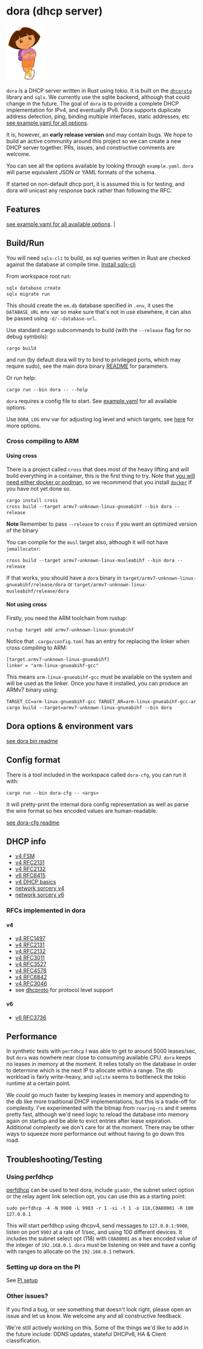 # dora (dhcp server)

![](dora.jpg)

`dora` is a DHCP server written in Rust using tokio. It is built on the [`dhcproto`](https://github.com/bluecatengineering/dhcproto) library and `sqlx`. We currently use the sqlite backend, although that could change in the future. The goal of `dora` is to provide a complete DHCP implementation for IPv4, and eventually IPv6. Dora supports duplicate address detection, ping, binding multiple interfaces, static addresses, etc [see example.yaml for all options](./example.yaml).

It is, however, an **early release version** and may contain bugs. We hope to build an active community around this project so we can create a new DHCP server together. PRs, issues, and constructive comments are welcome.

You can see all the options available by looking through `example.yaml`. `dora` will parse equivalent JSON or YAML formats of the schema.

If started on non-default dhcp port, it is assumed this is for testing, and dora will unicast any response back rather than following the RFC.

## Features

[see example.yaml for all available options](./example.yaml). |

## Build/Run

You will need `sqlx-cli` to build, as sql queries written in Rust are checked against the database at compile time. [Install sqlx-cli](https://crates.io/crates/sqlx-cli)

From workspace root run:

```
sqlx database create
sqlx migrate run
```

This should create the `em.db` database specified in `.env`, it uses the `DATABASE_URL` env var so make sure that's not in use elsewhere, it can also be passed using `-d/--database-url`.

Use standard cargo subcommands to build (with the `--release` flag for no debug symbols):

```
cargo build
```

and run (by default dora will try to bind to privileged ports, which may require sudo), see the main dora binary [README](bin/README.md) for parameters.

Or run help:

```
cargo run --bin dora -- --help
```

`dora` requires a config file to start. See [example.yaml](./example.yaml) for all available options.

Use `DORA_LOG` env var for adjusting log level and which targets, see [here](https://docs.rs/tracing-subscriber/0.2.20/tracing_subscriber/fmt/index.html#filtering-events-with-environment-variables) for more options.

### Cross compiling to ARM

#### Using cross

There is a project called `cross` that does most of the heavy lifting and will build everything in a container, this is the first thing to try. Note that [you will need either docker or podman](https://github.com/cross-rs/cross#dependencies), so we recommend that you install [`docker`](https://docs.docker.com/engine/install/) if you have not yet done so.

```
cargo install cross
cross build --target armv7-unknown-linux-gnueabihf --bin dora --release
```

**Note** Remember to pass `--release` to `cross` if you want an optimized version of the binary

You can compile for the `musl` target also, although it will not have `jemallocator`:

```
cross build --target armv7-unknown-linux-musleabihf --bin dora --release
```

If that works, you should have a `dora` binary in `target/armv7-unknown-linux-gnueabihf/release/dora` or `target/armv7-unknown-linux-musleabihf/release/dora`

#### Not using cross

Firstly, you need the ARM toolchain from rustup:

```
rustup target add armv7-unknown-linux-gnueabihf
```

Notice that `.cargo/config.toml` has an entry for replacing the linker when cross compiling to ARM:

```
[target.armv7-unknown-linux-gnueabihf]
linker = "arm-linux-gnueabihf-gcc"
```

This means `arm-linux-gnueabihf-gcc` must be available on the system and will be used as the linker. Once you have it installed, you can produce an ARMv7 binary using:

```
TARGET_CC=arm-linux-gnueabihf-gcc TARGET_AR=arm-linux-gnueabihf-gcc-ar cargo build --target=armv7-unknown-linux-gnueabihf --bin dora
```

## Dora options & environment vars

[see dora bin readme](bin/README.md)

## Config format

There is a tool included in the workspace called `dora-cfg`, you can run it with:

```
cargo run --bin dora-cfg -- <args>
```

It will pretty-print the internal dora config representation as well as parse the wire format so hex encoded values are human-readable.

[see dora-cfg readme](dora-cfg/README.md)

## DHCP info

-   [v4 FSM](http://www.tcpipguide.com/free/t_DHCPGeneralOperationandClientFiniteStateMachine.htm)
-   [v4 RFC2131](https://datatracker.ietf.org/doc/html/rfc2131)
-   [v4 RFC2132](https://datatracker.ietf.org/doc/html/rfc2132)
-   [v6 RFC8415](https://datatracker.ietf.org/doc/html/rfc8415)
-   [v4 DHCP basics](https://docs.microsoft.com/en-us/windows-server/troubleshoot/dynamic-host-configuration-protocol-basics)
-   [network sorcery v4](http://www.networksorcery.com/enp/protocol/dhcp.htm)
-   [network sorcery v6](http://www.networksorcery.com/enp/protocol/dhcpv6.htm)

### RFCs implemented in dora

#### v4

-   [v4 RFC1497](https://datatracker.ietf.org/doc/html/rfc1497)
-   [v4 RFC2131](https://datatracker.ietf.org/doc/html/rfc2131)
-   [v4 RFC2132](https://datatracker.ietf.org/doc/html/rfc2132)
-   [v4 RFC3011](https://datatracker.ietf.org/doc/html/rfc3011)
-   [v4 RFC3527](https://datatracker.ietf.org/doc/html/rfc3527)
-   [v4 RFC4578](https://datatracker.ietf.org/doc/html/rfc4578)
-   [v4 RFC6842](https://datatracker.ietf.org/doc/html/rfc6842)
-   [v4 RFC3046](https://datatracker.ietf.org/doc/html/rfc3046)
-   see [dhcproto](https://github.com/bluecatengineering/dhcproto) for protocol level support

#### v6

-   [v6 RFC3736](https://www.rfc-editor.org/rfc/rfc3736.html)

## Performance

In synthetic tests with `perfdhcp` I was able to get to around 5000 leases/sec, but `dora` was nowhere near close to consuming available CPU. `dora` keeps no leases in memory at the moment. It relies totally on the database in order to determine which is the next IP to allocate within a range. The db workload is fairly write-heavy, and `sqlite` seems to bottleneck the tokio runtime at a certain point.

We _could_ go much faster by keeping leases in memory and appending to the db like more traditional DHCP implementations, but this is a trade-off for complexity. I've experimented with the bitmap from `roaring-rs` and it seems pretty fast, although we'd need logic to reload the database into memory again on startup and be able to evict entries after lease expiration. Additional complexity we don't care for at the moment. There may be other ways to squeeze more performance out without having to go down this road.

## Troubleshooting/Testing

### Using perfdhcp

[perfdhcp](https://kea.readthedocs.io/en/kea-2.0.1/man/perfdhcp.8.html) can be used to test dora, include `giaddr`, the subnet select option or the relay agent link selection opt, you can use this as a starting point:

```
sudo perfdhcp -4 -N 9900 -L 9903 -r 1 -xi -t 1 -o 118,C0A80001 -R 100 127.0.0.1
```

This will start perfdhcp using dhcpv4, send messages to `127.0.0.1:9900`, listen on port `9903` at a rate of 1/sec, and using 100 different devices. It includes the subnet select opt (118) with `C0A80001` as a hex encoded value of the integer of `192.168.0.1`. `dora` must be listening on `9900` and have a config with ranges to allocate on the `192.168.0.1` network.

### Setting up dora on the PI

See [PI setup](./docs/pi_setup.md)

### Other issues?

If you find a bug, or see something that doesn't look right, please open an issue and let us know. We welcome any and all constructive feedback.

We're still actively working on this. Some of the things we'd like to add in the future include: DDNS updates, stateful DHCPv6, HA & Client classification.
